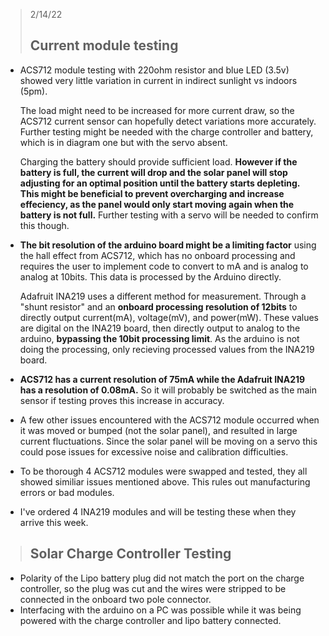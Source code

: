 > 2/14/22 
> ## Current module testing
- ACS712 module testing with 220ohm resistor and blue LED (3.5v) showed very little variation in current in indirect sunlight vs indoors (5pm).
  
    The load might need to be increased for more current draw, so the ACS712 current sensor can hopefully detect variations more accurately.
    Further testing might be needed with the charge controller and battery, which is in diagram one but with the servo absent.
  
    Charging the battery should provide sufficient load. **However if the battery is full, the current will drop and the solar panel will stop adjusting for an optimal position until the battery starts depleting.
    This might be beneficial to prevent overcharging and increase effeciency, as the panel would only start moving again when the battery is not full.** Further testing with a servo will be needed to confirm this though.  

- **The bit resolution of the arduino board might be a limiting factor** using the hall effect from ACS712, which has no onboard processing and requires the user to implement code to convert to mA and is analog to analog at 10bits. This data is processed by the Arduino directly.
  
    Adafruit INA219 uses a different method for measurement. Through a "shunt resistor" and an **onboard processing resolution of 12bits** to directly output current(mA), voltage(mV), and power(mW). These values are digital on the INA219 board, then directly output to analog to the arduino, **bypassing the 10bit processing limit**. As the arduino is not doing the processing, only recieving processed values from the INA219 board.
  
- **ACS712 has a current resolution of 75mA while the Adafruit INA219 has a resolution of 0.08mA.** So it will probably be switched as the main sensor if testing proves this increase in accuracy.
- A few other issues encountered with the ACS712 module occurred when it was moved or bumped (not the solar panel), and resulted in large current fluctuations. Since the solar panel will be moving on a servo this could pose issues for excessive noise and calibration difficulties.
- To be thorough 4 ACS712 modules were swapped and tested, they all showed similiar issues mentioned above. This rules out manufacturing errors or bad modules.
- I've ordered 4 INA219 modules and will be testing these when they arrive this week.

> ## Solar Charge Controller Testing
- Polarity of the Lipo battery plug did not match the port on the charge controller, so the plug was cut and the wires were stripped to be connected in the onboard two pole connector.
- Interfacing with the arduino on a PC was possible while it was being powered with the charge controller and lipo battery connected.
